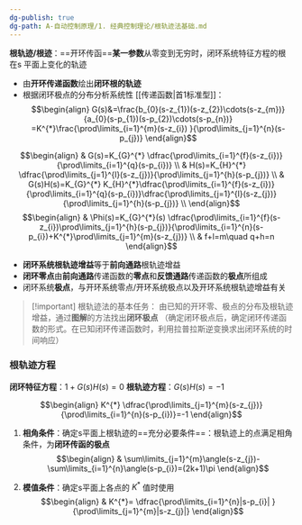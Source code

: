 ```yaml
---
dg-publish: true
dg-path: A-自动控制原理/1. 经典控制理论/根轨迹法基础.md
---
```


**根轨迹/根迹**：==开环传函==**某一参数**从零变到无穷时，闭环系统特征方程的根在s 平面上变化的轨迹
- 由**开环传递函数**绘出**闭环根的轨迹** 
- 根据闭环极点的分布分析系统性
[[传递函数\|首1标准型]]：
$$\begin{align}
G(s)&=\frac{b_{0}(s-z_{1})(s-z_{2})\cdots(s-z_{m})}{a_{0}(s-p_{1})(s-p_{2})\cdots(s-p_{n})} =K^{*}\frac{\prod\limits_{i=1}^{m}(s-z_{i}) }{\prod\limits_{j=1}^{n}(s-p_{j})}
\end{align}$$

$$\begin{align}
 & G(s)=K_{G}^{*} \dfrac{\prod\limits_{i=1}^{f}(s-z_{i})}{\prod\limits_{i=1}^{q}(s-p_{i})} \\
 & H(s)=K_{H}^{*} \dfrac{\prod\limits_{j=1}^{l}(s-z_{j})}{\prod\limits_{j=1}^{h}(s-p_{j})} \\
 & G(s)H(s)=K_{G}^{*} K_{H}^{*}\dfrac{\prod\limits_{i=1}^{f}(s-z_{i})}{\prod\limits_{i=1}^{q}(s-p_{i})}\dfrac{\prod\limits_{j=1}^{l}(s-z_{j})}{\prod\limits_{j=1}^{h}(s-p_{j})} \\
\end{align}$$
$$\begin{align}
 & \Phi(s)=K_{G}^{*}(s) \dfrac{\prod\limits_{i=1}^{f}(s-z_{i})\prod\limits_{j=1}^{h}(s-p_{j})}{\prod\limits_{i=1}^{n}(s-p_{i})+K^{*}\prod\limits_{j=1}^{m}(s-z_{j})} \\
 & f+l=m\quad q+h=n
\end{align}$$

- **闭环系统根轨迹增益**等于**前向通路**根轨迹增益
- **闭环零点**由**前向通路**传递函数的**零点**和**反馈通路**传递函数的**极点**所组成
- 闭环系统**极点**，与开环系统零点/开环系统极点以及开环系统根轨迹增益有关

>[!important] 根轨迹法的基本任务：
>由已知的开环零、极点的分布及根轨迹增益，通过**图解**的方法找出**闭环极点**
>（确定闭环极点后，确定闭环传递函数的形式。在已知闭环传递函数时，利用拉普拉斯逆变换求出闭环系统的时间响应）

### 根轨迹方程
**闭环特征方程**：$1+G(s)H(s)=0$
**根轨迹方程**：$G(s)H(s)=-1$

$$\begin{align}
K^{*} \dfrac{\prod\limits_{j=1}^{m}(s-z_{j})}{\prod\limits_{i=1}^{n}(s-p_{i})}=-1
\end{align}$$


1. **相角条件**：确定s平面上根轨迹的==充分必要条件==：根轨迹上的点满足相角条件，为**闭环传函的极点**
$$\begin{align}
 & \sum\limits_{j=1}^{m}\angle(s-z_{j})-\sum\limits_{i=1}^{n}\angle(s-p_{i})=(2k+1)\pi
\end{align}$$

2. **模值条件**：确定s平面上各点的 $K^{*}$ 值时使用
$$\begin{align}
& K^{*}= \dfrac{\prod\limits_{i=1}^{n}|s-p_{i}| }{\prod\limits_{j=1}^{m}|s-z_{j}|}
\end{align}$$

